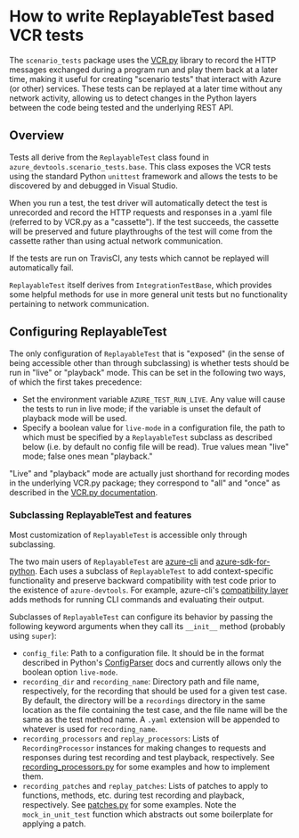 # How to write ReplayableTest based VCR tests

The `scenario_tests` package uses the [VCR.py](https://pypi.python.org/pypi/vcrpy) library
to record the HTTP messages exchanged during a program run
and play them back at a later time,
making it useful for creating "scenario tests"
that interact with Azure (or other) services.
These tests can be replayed at a later time without any network activity,
allowing us to detect changes in the Python layers
between the code being tested and the underlying REST API.


## Overview

Tests all derive from the `ReplayableTest` class
found in `azure_devtools.scenario_tests.base`.
This class exposes the VCR tests using the standard Python `unittest` framework
and allows the tests to be discovered by and debugged in Visual Studio.

When you run a test,
the test driver will automatically detect the test is unrecorded
and record the HTTP requests and responses in a .yaml file
(referred to by VCR.py as a "cassette").
If the test succeeds, the cassette will be preserved
and future playthroughs of the test will come from the cassette
rather than using actual network communication.

If the tests are run on TravisCI,
any tests which cannot be replayed will automatically fail. 

`ReplayableTest` itself derives from `IntegrationTestBase`,
which provides some helpful methods for use in more general unit tests
but no functionality pertaining to network communication.


## Configuring ReplayableTest

The only configuration of `ReplayableTest` that is "exposed"
(in the sense of being accessible other than through subclassing)
is whether tests should be run in "live" or "playback" mode.
This can be set in the following two ways,
of which the first takes precedence:
* Set the environment variable `AZURE_TEST_RUN_LIVE`.
  Any value will cause the tests to run in live mode;
  if the variable is unset the default of playback mode will be used.
* Specify a boolean value for `live-mode` in a configuration file,
  the path to which must be specified by a `ReplayableTest` subclass as described below
  (i.e. by default no config file will be read).
  True values mean "live" mode; false ones mean "playback."

"Live" and "playback" mode are actually just shorthand for recording modes
in the underlying VCR.py package;
they correspond to "all" and "once"
as described in the [VCR.py documentation](http://vcrpy.readthedocs.io/en/latest/usage.html#record-modes).

### Subclassing ReplayableTest and features

Most customization of `ReplayableTest` is accessible only through subclassing.

The two main users of `ReplayableTest` are
[azure-cli](https://github.com/Azure/azure-cli)
and [azure-sdk-for-python](https://github.com/Azure/azure-sdk-for-python).
Each uses a subclass of `ReplayableTest` to add context-specific functionality
and preserve backward compatibility with test code
prior to the existence of `azure-devtools`.
For example, azure-cli's [compatibility layer](https://github.com/Azure/azure-cli/tree/master/src/azure-cli-testsdk) 
adds methods for running CLI commands and evaluating their output.

Subclasses of `ReplayableTest` can configure its behavior
by passing the following keyword arguments when they call
its `__init__` method (probably using `super`):

* `config_file`: Path to a configuration file.
  It should be in the format described in Python's
  [ConfigParser](https://docs.python.org/3/library/configparser.html) docs
  and currently allows only the boolean option `live-mode`.
* `recording_dir` and `recording_name`:
  Directory path and file name, respectively,
  for the recording that should be used for a given test case.
  By default, the directory will be a `recordings` directory
  in the same location as the file containing the test case,
  and the file name will be the same as the test method name.
  A `.yaml` extension will be appended to whatever is used for `recording_name`.
* `recording_processors` and `replay_processors`:
  Lists of `RecordingProcessor` instances for making changes to requests and responses
  during test recording and test playback, respectively.
  See [recording_processors.py](https://github.com/Azure/azure-sdk-for-python/blob/master/tools/azure-devtools/src/azure_devtools/scenario_tests/recording_processors.py)
  for some examples and how to implement them.
* `recording_patches` and `replay_patches`:
  Lists of patches to apply to functions, methods, etc.
  during test recording and playback, respectively.
  See [patches.py](https://github.com/Azure/azure-sdk-for-python/blob/master/tools/azure-devtools/src/azure_devtools/scenario_tests/patches.py)
  for some examples. Note the `mock_in_unit_test` function
  which abstracts out some boilerplate for applying a patch.


<!--
Note: This document's source uses
[semantic linefeeds](http://rhodesmill.org/brandon/2012/one-sentence-per-line/)
to make diffs and updates clearer.
-->